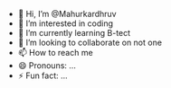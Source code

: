 - 👋 Hi, I’m @Mahurkardhruv
- 👀 I’m interested in coding
- 🌱 I’m currently learning B-tect 
- 💞️ I’m looking to collaborate on not one
- 📫 How to reach me 
- 😄 Pronouns: ...
- ⚡ Fun fact: ...

<!---
Mahurkardhruv/Mahurkardhruv is a ✨ special ✨ repository because its `README.md` (this file) appears on your GitHub profile.
You can click the Preview link to take a look at your changes.
--->
